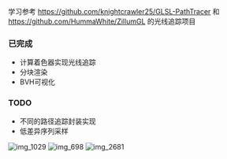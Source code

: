 学习参考 https://github.com/knightcrawler25/GLSL-PathTracer 和 https://github.com/HummaWhite/ZillumGL 的光线追踪项目

### 已完成
- 计算着色器实现光线追踪
- 分块渲染
- BVH可视化

### TODO
- 不同的路径追踪封装实现
- 低差异序列采样

![img_1029](https://github.com/Dy111111/GPU_Raytracer/assets/54992494/a84da6a1-05ab-4c60-af38-a1973a29839e)
![img_698](https://github.com/Dy111111/GPU_Raytracer/assets/54992494/cf3232d5-9c66-418e-a1d9-a8548b7fef03)
![img_2681](https://github.com/Dy111111/GPU_Raytracer/assets/54992494/a04a0fd0-596d-4e1f-93cb-07b0010a491b)

